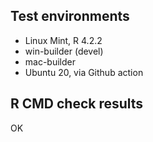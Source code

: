 ## Test environments

* Linux Mint, R 4.2.2
* win-builder (devel)
* mac-builder
* Ubuntu 20, via Github action


## R CMD check results

OK
